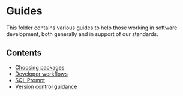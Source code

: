 # Guides

This folder contains various guides to help those working in software development, both generally and in support of our standards.

## Contents

- [Choosing packages](choosing_packages.md)
- [Developer workflows](developer_workflows.md)
- [SQL Prompt](sql_prompt.md)
- [Version control guidance](version_control_guidance.md)
